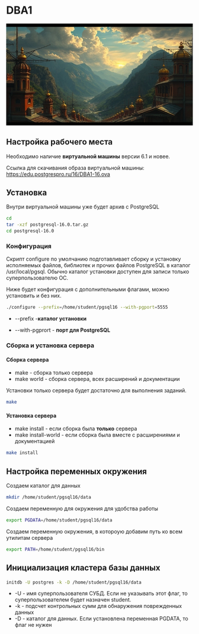 # DBA1

![a](images/DBA1-logo-3.jpg)

## Настройка рабочего места

Необходимо наличие **виртуальной машины** версии 6.1 и новее.

Ссылка для скачивания образа виртуальной машины: https://edu.postgrespro.ru/16/DBA1-16.ova

## Установка

Внутри виртуальной машины уже будет архив с PostgreSQL

```bash
cd
tar -xzf postgresql-16.0.tar.gz
cd postgresql-16.0
```

### Конфигурация

Скрипт configure по умолчанию подготавливает сборку и установку исполняемых файлов, библиотек и прочих файлов PostgreSQL в каталог /usr/local/pgsql. Обычно каталог установки доступен для записи только суперпользователю ОС. 

Ниже будет конфигурация с дополнительными флагами, можно установить и без них.

```bash
./configure --prefix=/home/student/pgsql16 --with-pgport=5555
```

- --prefix -**каталог установки**

- --with-pgprort - **порт для PostgreSQL**

### Сборка и установка сервера

#### Сборка сервера

- make - сборка только сервера
- make world - сборка сервера, всех расширений и документации

Установки только сервера будет достаточно для выполнения заданий.

```bash
make
```

#### Установка сервера

- make install - если сборка была **только** сервера
- make install-world - если сборка была вместе с расширениями и документацией

```bash
make install
```

## Настройка переменных окружения

Создаем каталог для данных

```bash
mkdir /home/student/pgsql16/data
```

Создаем переменную для окружения для удобства работы

```bash
export PGDATA=/home/student/pgsql16/data
```

Создаем переменную окружения, в котороую добавим путь ко всем утилитам сервера

```bash
export PATH=/home/student/pgsql16/bin
```

## Инициализация кластера базы данных

```bash
initdb -U postgres -k -D /home/student/pgsql16/data
```
- -U - имя суперпользователя СУБД. Если не указывать этот флаг, то суперпользователем будет назначен student.
- -k - подсчет контрольных сумм для обнаружения поврежденных данных
- -D - каталог для данных. Если установлена переменная PGDATA, то флаг не нужен
